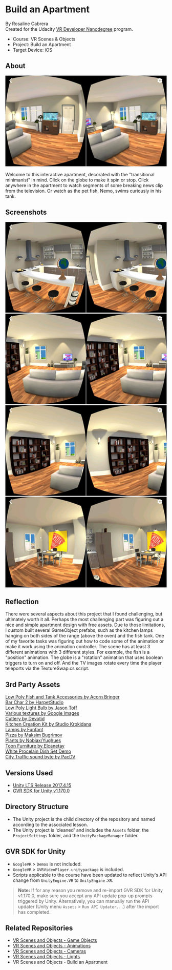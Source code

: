 # Build an Apartment
By Rosaline Cabrera \
Created for the Udacity [VR Developer Nanodegree](http://udacity.com/vr) program.

- Course: VR Scenes & Objects
- Project: Build an Apartment
- Target Device: iOS

## About
![Preview of the VR app](./images/Screenshot1.jpg)

Welcome to this interactive apartment, decorated with the "transitional minimanist" in mind. Click on the globe to make it spin or stop. Click anywhere in the apartment to watch segments of some breaking news clip from the television. Or watch as the pet fish, Nemo, swims curiously in his tank. 

## Screenshots
![The kitchen with the required globe](./images/Screenshot2.jpg) \
![The minimalist living room](./images/Screenshot3.jpg) \
![The bookshelf and its many assets](./images/Screenshot4.jpg) \
![The pizza art really pops in the dining area](./images/Screenshot5.jpg)

## Reflection
There were several aspects about this project that I found challenging, but ultimately worth it all. Perhaps the most challenging part was figuring out a nice and simple apartment design with free assets. Due to those limitations, I custom built several GameObject prefabs, such as the kitchen lamps hanging on both sides of the range (above the oven) and the fish tank. One of my favorite tasks was figuring out how to code some of the animation or make it work using the animation controller. The scene has at least 3 different animations with 3 different styles. For example, the fish is a "position" animation. The globe is a "rotation" animation that uses boolean triggers to turn on and off. And the TV images rotate every time the player teleports via the TextureSwap.cs script.

## 3rd Party Assets
[Low Poly Fish and Tank Accessories by Acorn Bringer](https://assetstore.unity.com/publishers/2136) \
[Bar Char 2 by HarpetStudio](https://www.artstation.com/harpet) \
[Low Poly Light Bulb by Jason Toff](https://poly.google.com/view/4TkYCZMlbS6) \
[Various textures by Google Images](https://www.google.com/imghp?hl=en&tab=wi&authuser=0&ogbl) \
[Cutlery by Devotid](http://www.devotid.com/assets/) \
[Kitchen Creation Kit by Studio Krokidana](https://assetstore.unity.com/publishers/132) \
[Lamps by Funfant](www.funfant.net ) \
[Pizza by Maksim Bugrimov](https://assetstore.unity.com/publishers/6845) \
[Plants by Nobiax/Yughues](https://assetstore.unity.com/publishers/4986) \
[Toon Furniture by Elcanetay](https://assetstore.unity.com/publishers/15563) \
[White Procelain Dish Set Demo](https://assetstore.unity.com/publishers/27037) \
[City Traffic sound byte by PacDV](https://www.pacdv.com/sounds/ambience_sounds.html)


## Versions Used
- [Unity LTS Release 2017.4.15](https://unity3d.com/unity/qa/lts-releases?version=2017.4)
- [GVR SDK for Unity v1.170.0](https://github.com/googlevr/gvr-unity-sdk/releases/tag/v1.170.0)


## Directory Structure
- The Unity project is the child directory of the repository and named according to the associated lesson.
- The Unity project is 'cleaned' and includes the `Assets` folder, the `ProjectSettings` folder, and the `UnityPackageManager` folder.


## GVR SDK for Unity
- `GoogleVR` > `Demos` is not included.
- `GoogleVR` > `GVRVideoPlayer.unitypackage` is included.
- Scripts applicable to the course have been updated to reflect Unity's API change from `UnityEngine.VR` to `UnityEngine.XR`.

>**Note:** If for any reason you remove and re-import GVR SDK for Unity v1.170.0, make sure you accept any API update pop-up prompts triggered by Unity. Alternatively, you can manually run the API updater (Unity menu `Assets` > `Run API Updater...`) after the import has completed.


## Related Repositories
- [VR Scenes and Objects - Game Objects](https://github.com/udacity/VR-Scenes-and-Objects_Game-Objects/releases)
- [VR Scenes and Objects - Animations](https://github.com/udacity/VR-Scenes-and-Objects_Animations/releases)
- [VR Scenes and Objects - Cameras](https://github.com/udacity/VR-Scenes-and-Objects_Cameras/releases)
- [VR Scenes and Objects - Lights](https://github.com/udacity/VR-Scenes-and-Objects_Lights/releases)
- VR Scenes and Objects - Build an Apartment


